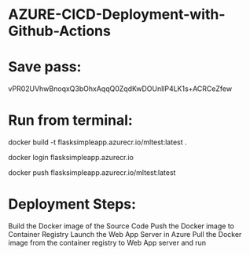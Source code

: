 # AZURE-CICD-Deployment-with-Github-Actions

# Save pass:
vPR02UVhwBnoqxQ3bOhxAqqQ0ZqdKwDOUnllP4LK1s+ACRCeZfew

# Run from terminal:

docker build -t flasksimpleapp.azurecr.io/mltest:latest .

docker login flasksimpleapp.azurecr.io

docker push flasksimpleapp.azurecr.io/mltest:latest


# Deployment Steps:

Build the Docker image of the Source Code
Push the Docker image to Container Registry
Launch the Web App Server in Azure
Pull the Docker image from the container registry to Web App server and run